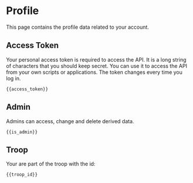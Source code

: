 <script setup>
    import LoginForm from '../components/LoginForm.vue';
    import Credentials from '../components/Credentials.vue';
    const apikey = 'eyJhbGciOiJIUzI1NiIsInR5cCI6IkpXVCJ9.ewogICJyb2xlIjogImFub24iLAogICJpc3MiOiAiVEZNIiwKICAiaWF0IjogMTczOTkxOTYwMCwKICAiZXhwIjogMTg5NzY4NjAwMAp9.L28Sk6wzRLoUh1wLz_TjeY_rtUp3UX3-6UttadUEoC0';
    import { ref, onMounted } from 'vue';
    import { createClient } from '@supabase/supabase-js';

    let url = 'https://ci.thuenen.de/';
    //url = 'http://127.0.0.1:54321';
    const supabase = createClient(url, apikey);

    const data = ref({});
    const access_token = ref('');
    const jwtPayload = ref({});
    const is_admin = ref(false);
    const state_responsible = ref(null);
    const troop_id = ref(null);

    function parseJwt (token) {
        var base64Url = token.split('.')[1];
        var base64 = base64Url.replace(/-/g, '+').replace(/_/g, '/');
        var jsonPayload = decodeURIComponent(window.atob(base64).split('').map(function(c) {
            return '%' + ('00' + c.charCodeAt(0).toString(16)).slice(-2);
        }).join(''));

        return JSON.parse(jsonPayload);
    };

    onMounted(async () => {
        const { data, error } = await supabase.auth.getSession()
        if (data) {
            access_token.value = data.session.access_token;
            jwtPayload.value = parseJwt(data.session.access_token);
            console.log(jwtPayload.value.is_admin);
            is_admin.value = jwtPayload.value.is_admin;
            state_responsible.value = jwtPayload.value.state_responsible;
            troop_id.value = jwtPayload.value.troop_id;

        }
    });

</script>
# Profile

This page contains the profile data related to your account.

## Access Token

Your personal access token is required to access the API. It is a long string of characters that you should keep secret. You can use it to access the API from your own scripts or applications. The token changes every time you log in.

```txt-vue
{{access_token}}
```

## Admin

Admins can access, change and delete derived data.

```txt-vue
{{is_admin}}
```

## Troop

Your are part of the troop with the id:

```txt-vue
{{troop_id}}
```

<LoginForm>
   
</LoginForm>